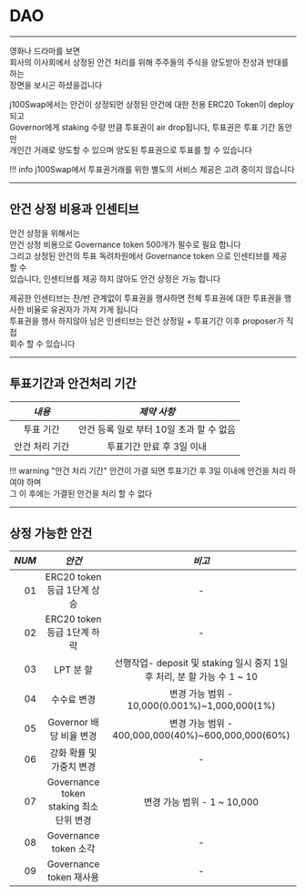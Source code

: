 # **DAO**
- - -

영화나 드라마를 보면  
회사의 이사회에서 상정된 안건 처리를 위해 주주들의 주식을 양도받아 찬성과 반대를 하는  
장면을 보시곤 하셨을겁니다   
  
j100Swap에서는 안건이 상정되먼 상정된 안건에 대한 전용 ERC20 Token이 deploy 되고  
Governor에게 staking 수량 만큼 투표권이 air drop됩니다, 투표권은 투표 기간 동안만  
개인간 거래로 양도할 수 있으며 양도된 투표권으로 투표를 할 수 있습니다   

!!! info
    j100Swap에서 투표권거래를 위한 별도의 서비스 제공은 고려 중이지 않습니다  

- - -


## **안건 상정 비용과 인센티브**

안건 상정을 위해서는   
안건 상정 비용으로 Governance token 500개가 필수로 필요 합니다   
그리고 상정된 안건의 투표 독려차원에서 Governance token 으로 인센티브를 제공 할 수  
있습니다, 인센티브를 제공 하지 않아도 안건 상정은 가능 합니다        

제공한 인센티브는 찬/반 관계없이 투표권을 행사하면 전체 투표권에 대한 투표권을 행사한 
비율로 유권자가 가져 가게 됩니다   
투표권을 행사 하지않아 남은 인센티브는 안건 상정일 + 투표기간 이후 proposer가 직접   
회수 할 수 있습니다   

- - -

## **투표기간과 안건처리 기간**

| *내용*      | *제약 사항*  |
| :---------: | :--------------: |
| 투표 기간 | 안건 등록 일로 부터 10일 초과 할 수 없음 |
| 안건 처리 기간 | 투표기간 만료 후 3일 이내  |

!!! warning "안건 처리 기간"
    안건이 가결 되면 투표기간 후 3일 이내에 안건을 처리 하여야 하며   
    그 이 후에는 가결된 안건을 처리 할 수 없다  

- - -

## **상정 가능한 안건**    

| *NUM*       | *안건*      |  *비고* |
| ---------: | :---------: | :---------: | 
|01| ERC20 token 등급 1단계 상승 | - |
|02| ERC20 token 등급 1단계 하락 | - |
|03| LPT 분 할 | 선행작업- deposit 및 staking 일시 중지 1일 후 처리, 분 할 가능 수 1 ~ 10 |
|04| 수수료 변경 | 변경 가능 범위 - 10,000(0.001%)~1,000,000(1%) |
|05| Governor 배당 비율 변경 | 변경 가능 범위 - 400,000,000(40%)~600,000,000(60%) |
|06| 강화 확률 및 가중치 변경 | - |
|07| Governance token staking 최소 단위 변경 | 변경 가능 범위 - 1 ~ 10,000 |
|08| Governance token 소각 | - |
|09| Governance token 재사용 | - |